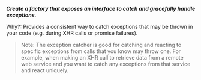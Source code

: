 _**Create a factory that exposes an interface to catch and gracefully handle exceptions.**_

Why?: Provides a consistent way to catch exceptions that may be thrown in your code (e.g. during XHR calls or promise failures).

> Note: The exception catcher is good for catching and reacting to specific exceptions from calls that you know may throw one. For example, when making an XHR call to retrieve data from a remote web service and you want to catch any exceptions from that service and react uniquely.